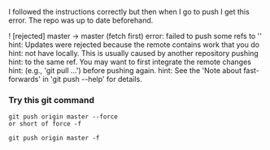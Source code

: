 I followed the instructions correctly but then when I go to push I get this error. The repo was up to date beforehand.

! [rejected] master -> master (fetch first)
error: failed to push some refs to ''
hint: Updates were rejected because the remote contains work that you do
hint: not have locally. This is usually caused by another repository pushing
hint: to the same ref. You may want to first integrate the remote changes
hint: (e.g., 'git pull ...') before pushing again.
hint: See the 'Note about fast-forwards' in 'git push --help' for details.


### Try this git command

```
git push origin master --force
or short of force -f

git push origin master -f
```
